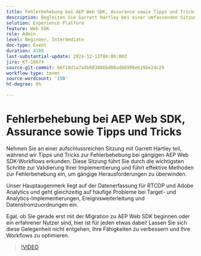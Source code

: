 ```yaml
---
title: Fehlerbehebung bei AEP Web SDK, Assurance sowie Tipps und Tricks
description: Begleiten Sie Garrett Hartley bei einer umfassenden Sitzung zur Fehlerbehebung in AEP Web SDK-Workflows, die sich auf die Datenerfassung für RTCDP und Adobe Analytics konzentriert und gängige Implementierungsherausforderungen behandelt.
solution: Experience Platform
feature: Web SDK
role: Admin
level: Beginner, Intermediate
doc-type: Event
duration: 4188
last-substantial-update: 2024-12-13T00:00:00Z
jira: KT-16674
source-git-commit: b6f18d1a7adb683886bd08ad86998e619be24c29
workflow-type: tm+mt
source-wordcount: '150'
ht-degree: 0%

---
```



# Fehlerbehebung bei AEP Web SDK, Assurance sowie Tipps und Tricks

Nehmen Sie an einer aufschlussreichen Sitzung mit Garrett Hartley teil, während wir Tipps und Tricks zur Fehlerbehebung bei gängigen AEP Web SDK-Workflows erkunden. Diese Sitzung führt Sie durch die wichtigsten Schritte zur Validierung Ihrer Implementierung und führt effektive Methoden zur Fehlerbehebung ein, um gängige Herausforderungen zu überwinden.

Unser Hauptaugenmerk liegt auf der Datenerfassung für RTCDP und Adobe Analytics und geht gleichzeitig auf häufige Probleme bei Target- und Analytics-Implementierungen, Ereignisweiterleitung und Datenstromzuordnungen ein.

Egal, ob Sie gerade erst mit der Migration zu AEP Web SDK beginnen oder ein erfahrener Nutzer sind, hier ist für jeden etwas dabei! Lassen Sie sich diese Gelegenheit nicht entgehen, Ihre Fähigkeiten zu verbessern und Ihre Workflows zu optimieren.

>[!VIDEO](https://video.tv.adobe.com/v/3441092/?learn=on&enablevpops)
